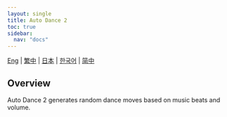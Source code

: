 ```yaml
---
layout: single
title: Auto Dance 2
toc: true
sidebar:
  nav: "docs"
---
```

[Eng](/dancexr/features/autodance2) | [繁中](/tw/dancexr/features/autodance2) | [日本](/jp/dancexr/features/autodance2) | [한국어](/kr/dancexr/features/autodance2) | [简中](/zh/dancexr/features/autodance2)


## Overview
Auto Dance 2 generates random dance moves based on music beats and volume. 


